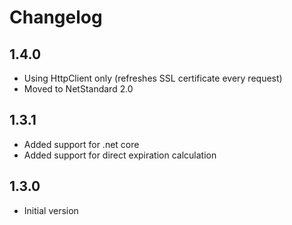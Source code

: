 # Changelog

## 1.4.0
 - Using HttpClient only (refreshes SSL certificate every request)
 - Moved to NetStandard 2.0

## 1.3.1
- Added support for .net core
- Added support for direct expiration calculation

## 1.3.0
- Initial version